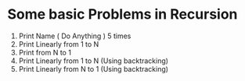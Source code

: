 # Some basic Problems in Recursion

1. Print Name ( Do Anything ) 5 times
2. Print Linearly from 1 to N
3. Print from N to 1
4. Print Linearly from 1 to N (Using backtracking)
5. Print Linearly from N to 1 (Using backtracking)
